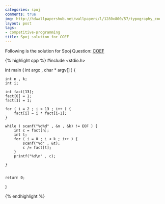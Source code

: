 ```yaml
---
categories: spoj
comments: true
img: http://hdwallpapershub.net/wallpapers/l/1280x800/57/typography_code_javascript_black_background_programmer_syntax_1280x800_56614.jpg
layout: post
tags:
- competitive-programming
title: Spoj solution for COEF
---
```


Following is the solution for Spoj Question: [COEF](http://www.spoj.com/problems/COEF/)

{% highlight cpp %}
#include <stdio.h>

int main ( int argc , char * argv[] ) {

	int n , k;
	int i;

	int fact[13];
	fact[0] = 1;
	fact[1] = 1;

	for ( i = 2 ; i < 13 ; i++ ) {
		fact[i] = i * fact[i-1];
	}

	while ( scanf("%d%d" , &n , &k) != EOF ) {
		int c = fact[n];
		int t;
		for ( i = 0 ; i < k ; i++ ) {
			scanf("%d" , &t);
			c /= fact[t];
		}
		printf("%d\n" , c);

	}


	return 0;
}

{% endhighlight %}